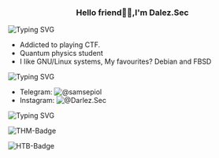 <h3 align="center">Hello friend👋🏼,I'm Dalez.Sec</a></h3>


![Typing SVG](https://readme-typing-svg.herokuapp.com?size=20&color=eeeeee&vCenter=true&width=200&height=37&lines=About%20Me:)

* Addicted to playing CTF.
* Quantum physics student
* I like GNU/Linux systems, My favourites? Debian and FBSD

![Typing SVG](https://readme-typing-svg.herokuapp.com?size=20&color=eeeeee&vCenter=true&width=200&height=37&lines=Contact%20Me:)

- Telegram: ![@samsepiol](https://t.me/samsepiol)
- Instagram: ![@Darlez.Sec](https://instagram.com/Darlez.Sec)

![Typing SVG](https://readme-typing-svg.herokuapp.com?size=20&color=eeeeee&vCenter=true&width=200&height=37&lines=%F0%9F%93%88%20My%20Stats%20%0A)

![THM-Badge](https://tryhackme-badges.s3.amazonaws.com/darlez.sec.png)     

![HTB-Badge](http://www.hackthebox.eu/badge/image/809288)
